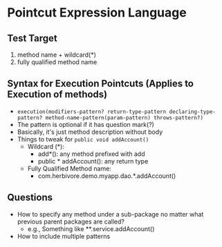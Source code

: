 # Pointcut Expression Language

## Test Target

1. method name + wildcard(*)
2. fully qualified method name

## Syntax for Execution Pointcuts (Applies to Execution of methods)

* `execution(modifiers-pattern? return-type-pattern declaring-type-pattern? method-name-pattern(param-pattern) throws-pattern?)`
* The pattern is optional if it has question mark(?)
* Basically, it's just method description without body
* Things to tweak for `public void addAccount()`
   * Wildcard (*):
      - add*(): any method prefixed with add
      - public * addAccount(): any return type
   * Fully Qualified Method name:
      - com.herbivore.demo.myapp.dao.*.addAccount()

## Questions

* How to specify any method under a sub-package no matter what
  previous parent packages are called?
   - e.g., Something like **.service.addAccount()
* How to include multiple patterns